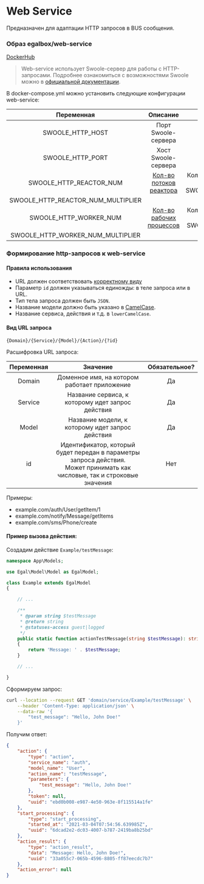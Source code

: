 # Web Service

Предназначен для адаптации HTTP запросов в BUS сообщения.

### Образ egalbox/web-service

[DockerHub](https://hub.docker.com/r/egalbox/web-service)

> Web-service использует Swoole-сервер для работы с HTTP-запросами. 
> Подробнее ознакомиться с возможностями Swoole можно в [официальной документации](https://www.swoole.co.uk/docs/).

В docker-compose.yml можно установить следующие конфигурации web-service:

| Переменная                            |      Описание             |         Значение по умолчанию     |
|:-------------------------------------:|:-------------------------:|:---------------------------------:|
|  SWOOLE_HTTP_HOST                     | Порт Swoole-сервера       |               '0.0.0.0'           |
|  SWOOLE_HTTP_PORT                     | Хост Swoole-сервера       |                 8080              |
|  SWOOLE_HTTP_REACTOR_NUM              | [Кол-во потоков реактора](https://www.swoole.co.uk/docs/modules/swoole-server/configuration#reactor_num)   |  Количество ядер процессора, умноженное на SWOOLE_HTTP_REACTOR_NUM_MULTIPLIER |
|  SWOOLE_HTTP_REACTOR_NUM_MULTIPLIER   |                           |                   1               |
|  SWOOLE_HTTP_WORKER_NUM               | [Кол-во рабочих процессов](https://www.swoole.co.uk/docs/modules/swoole-server/configuration#worker_num)   |  Количество ядер процессора, умноженное на SWOOLE_HTTP_WORKER_NUM_MULTIPLIER  |
|  SWOOLE_HTTP_WORKER_NUM_MULTIPLIER    |                           |                   1               |

### Формирование http-запросов к web-service

#### Правила использования

* URL должен соответствовать [корректному виду](#Вид-url-запроса)
* Параметр `id` должен указываться единожды: в теле запроса или в URL.
* Тип тела запроса должен быть `JSON`.
* Название модели должно быть указано в
  [CamelCase](https://ru.wikipedia.org/wiki/CamelCase).
* Название сервиса, действия и т.д. в `lowerCamelCase`.


#### Вид URL запроса

```
{Domain}/{Service}/{Model}/{Action}/{?id}
```

Расшифровка URL запроса:

| Переменная |                                                           Значение                                                           | Обязательное? |
|:----------:|:----------------------------------------------------------------------------------------------------------------------------:|:-------------:|
|   Domain   |                                         Доменное имя, на котором работает приложение                                         |      Да       |
|  Service   |                                      Название сервиса, к которому идет запрос действия                                       |      Да       |
|   Model    |                                       Название модели, к которому идет запрос действия                                       |      Да       |
|     id     | Идентификатор, который будет передан в параметры запроса действия.<br>Может принимать как числовые, так и строковые значения |      Нет      |

Примеры:
* example.com/auth/User/getItem/1
* example.com/notify/Message/getItems
* example.com/sms/Phone/create


#### Пример вызова действия:

Создадим действие `Example/testMessage`:

```php
namespace App\Models;

use Egal\Model\Model as EgalModel;

class Example extends EgalModel
{

    // ...

    /**
     * @param string $testMessage
     * @return string
     * @statuses-access guest|logged
     */
    public static function actionTestMessage(string $testMessage): string
    {
        return 'Message: ' . $testMessage;
    }

    // ...

}
```

Сформируем запрос:

```bash
curl --location --request GET 'domain/service/Example/testMessage' \
    --header 'Content-Type: application/json' \
    --data-raw '{
        "test_message": "Hello, John Doe!"
    }'
```

Получим ответ:

```json
{
    "action": {
        "type": "action",
        "service_name": "auth",
        "model_name": "User",
        "action_name": "testMessage",
        "parameters": {
            "test_message": "Hello, John Doe!"
        },
        "token": null,
        "uuid": "ebd0b008-e987-4e50-963e-8f115514a1fe"
    },
    "start_processing": {
        "type": "start_processing",
        "started_at": "2021-03-04T07:54:56.639985Z",
        "uuid": "6dcad2e2-dc03-4007-b787-2419ba8b25bd"
    },
    "action_result": {
        "type": "action_result",
        "data": "Message: Hello, John Doe!",
        "uuid": "33a055c7-065b-4596-8805-ff87eecdc7b7"
    },
    "action_error": null
}
```

